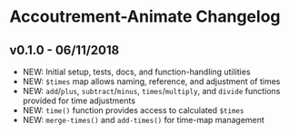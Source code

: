 Accoutrement-Animate Changelog
==============================

v0.1.0 - 06/11/2018
-------------------
- NEW: Initial setup, tests, docs, and function-handling utilities
- NEW: `$times` map allows naming, reference, and adjustment of times
- NEW: `add`/`plus`, `subtract`/`minus`, `times`/`multiply`, and `divide`
  functions provided for time adjustments
- NEW: `time()` function provides access to calculated `$times`
- NEW: `merge-times()` and `add-times()` for time-map management
